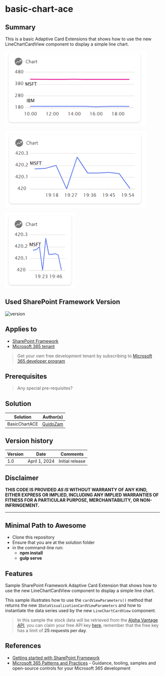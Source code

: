 # basic-chart-ace

## Summary

This is a basic Adaptive Card Extensions that shows how to use the new LineChartCardView component to display a simple line chart.

![Large card with multiple symbols](src/adaptiveCardExtensions/basicChartAce/assets/largeCardMultipleSymbols.png)

![Large card with a single symbol](src/adaptiveCardExtensions/basicChartAce/assets/largeCardSingleSymbol.png)

![Medium card with a single symbol](src/adaptiveCardExtensions/basicChartAce/assets/mediumCardSingleSymbol.png)

## Used SharePoint Framework Version

![version](https://img.shields.io/badge/version-1.19.0_beta_0-yellow.svg)

## Applies to

- [SharePoint Framework](https://aka.ms/spfx)
- [Microsoft 365 tenant](https://docs.microsoft.com/en-us/sharepoint/dev/spfx/set-up-your-developer-tenant)

> Get your own free development tenant by subscribing to [Microsoft 365 developer program](http://aka.ms/o365devprogram)

## Prerequisites

> Any special pre-requisites?

## Solution

| Solution    | Author(s)                                               |
| ----------- | ------------------------------------------------------- |
| BasicChartACE | [GuidoZam](https://github.com/guidozam) |

## Version history

| Version | Date             | Comments        |
| ------- | ---------------- | --------------- |
| 1.0     | April 1, 2024 | Initial release |

## Disclaimer

**THIS CODE IS PROVIDED _AS IS_ WITHOUT WARRANTY OF ANY KIND, EITHER EXPRESS OR IMPLIED, INCLUDING ANY IMPLIED WARRANTIES OF FITNESS FOR A PARTICULAR PURPOSE, MERCHANTABILITY, OR NON-INFRINGEMENT.**

---

## Minimal Path to Awesome

- Clone this repository
- Ensure that you are at the solution folder
- in the command-line run:
  - **npm install**
  - **gulp serve**

## Features

Sample SharePoint Framework Adaptive Card Extension that shows how to use the new LineChartCardView component to display a simple line chart.

This sample illustrates how to use the `cardViewParameters()` method that returns the new  `IDataVisualizationCardViewParameters` and how to instantiate the data series used by the new `LineChartCardView` component.

>In this sample the stock data will be retrieved from the [Alpha Vantage API](https://www.alphavantage.co/documentation/), you can claim your free API key [here](https://www.alphavantage.co/support/#api-key), remember that the free key has a limit of __25 requests per day__.

## References

- [Getting started with SharePoint Framework](https://docs.microsoft.com/en-us/sharepoint/dev/spfx/set-up-your-developer-tenant)
- [Microsoft 365 Patterns and Practices](https://aka.ms/m365pnp) - Guidance, tooling, samples and open-source controls for your Microsoft 365 development
